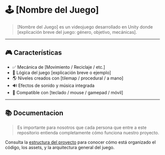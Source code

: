 # 🕹️ [Nombre del Juego]

> [Nombre del Juego] es un videojuego desarrollado en Unity donde [explicación breve del juego: género, objetivo, mecánicas].

---

## 🎮 Características

- ✅ Mecánica de [Movimiento / Reciclaje / etc.]
- 🧠 Lógica del juego [explicación breve o ejemplo]
- 🌎 Niveles creados con [tilemap / procedural / a mano]
- 🔊 Efectos de sonido y música integrada
- 🎯 Compatible con [teclado / mouse / gamepad / móvil]

---

## 📚 Documentacion

> Es importante para nosotros que cada persona que entre a este repositorio entienda completamente cómo funciona nuestro proyecto.
> 
Consulta la [estructura del proyecto](ruta/al/archivo.md) para conocer cómo está organizado el código, los assets, y la arquitectura general del juego.
